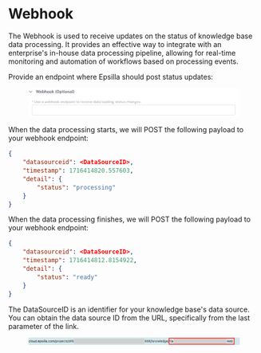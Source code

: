 # Webhook

The Webhook is used to receive updates on the status of knowledge base data processing. It provides an effective way to integrate with an enterprise's in-house data processing pipeline, allowing for real-time monitoring and automation of workflows based on processing events.

Provide an endpoint where Epsilla should post status updates:

<figure><img src="../../.gitbook/assets/Screenshot 2024-10-04 at 6.24.55 PM.png" alt="" width="563"><figcaption></figcaption></figure>

When the data processing starts, we will POST the following payload to your webhook endpoint:

```json
{
    "datasourceid": <DataSourceID>,
    "timestamp": 1716414820.557603,
    "detail": {
        "status": "processing"
    }
}
```

When the data processing finishes, we will POST the following payload to your webhook endpoint:

```json
{
    "datasourceid": <DataSourceID>,
    "timestamp": 1716414812.8154922,
    "detail": {
        "status": "ready"
    }
}
```

The DataSourceID is an identifier for your knowledge base's data source. You can obtain the data source ID from the URL, specifically from the last parameter of the link.

<figure><img src="../../.gitbook/assets/Screenshot 2024-10-04 at 6.39.34 PM.png" alt=""><figcaption></figcaption></figure>

